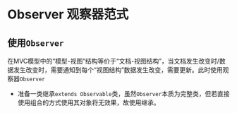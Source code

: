 # Observer 观察器范式
## 使用`Observer`
在MVC模型中的“模型-视图”结构等价于“文档-视图结构”，当文档发生改变时/数据发生改变时，需要通知到每个“视图结构”数据发生改变，需要更新。此时使用观察器`Observer`
- 准备一类继承`extends Observable`类，虽然`Observer`本质为完整类，但若直接使用组合的方式使用其对象将无效果，故使用继承。